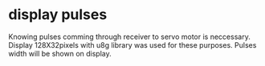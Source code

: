 # display pulses
Knowing pulses comming through receiver to servo motor is neccessary. Display 128X32pixels with u8g library was used for these purposes. Pulses width will be shown on display.
